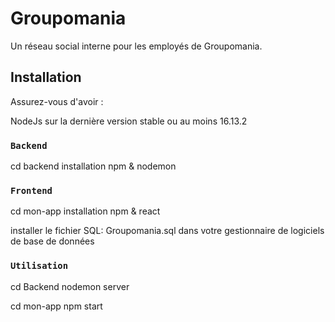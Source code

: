 # Groupomania

Un réseau social interne pour les employés de Groupomania.

## Installation 

Assurez-vous d'avoir :

NodeJs sur la dernière version stable ou au moins 16.13.2

### `Backend`

cd backend installation npm & nodemon 

### `Frontend`

cd mon-app installation npm & react 

installer le fichier SQL: Groupomania.sql dans votre gestionnaire de logiciels de base de données

### `Utilisation`

cd Backend nodemon server

cd mon-app npm start




